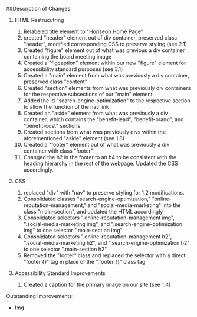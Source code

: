 ##Description of Changes

1. HTML Restrucutring
    1. Relabeled title element to "Horiseon Home Page"
    2. created "header" element out of div container, preserved class "header", modified corresponding CSS to preserve styling (see 2.1)
    3. Created "figure" element out of what was previous a div container containing the board meeting image
    4. Created a "figcaption" element within our new "figure" element for accessibility standard purposes (see 3.1)
    5. Created a "main" element from what was previously a div container, preserved class "content"
    6. Created "section" elements from what was previously div containers for the respective subsections of our "main" element.
    7. Added the id "search-engine-optimization" to the respective section to allow the function of the nav link
    8. Created an "aside" element from what was previously a div container, which contains the "benefit-lead", "benefit-brand", and "benefit-cost" sections
    9. Created sections from what was previously divs within the aforementioned "aside" element (see 1.8)
    10. Created a "footer" element out of what was previously a div container with class "footer"
    11. Changed the h2 in the footer to an h4 to be consistent with the heading hierarchy in the rest of the webpage. Updated the CSS accordingly.


2. CSS
    1. replaced "div" with "nav" to preserve styling for 1.2 modifications.
    2. Consolidated classes "search-engine-optimization," "online-reputation-management," and "social-media-marketing" into the class "main-section", and updated the HTML accordingly
    3. Consolidated selectors ".online-reputation-management img", ".social-media-marketing img", and ".search-engine-optimization img" to one selector ".main-section img"
    4. Consolidated selectors ".online-reputation-management h2", ".social-media-marketing h2", and ".search-engine-optimization h2" to one selector ".main-section h2"
    5. Removed the "footer" class and replaced the selector with a direct "footer {}" tag in place of the ".footer {}" class tag



3. Accessibility Standard Improvements
    1. Created a caption for the primary image on our site (see 1.4)



Outstanding Improvements:
- Img 